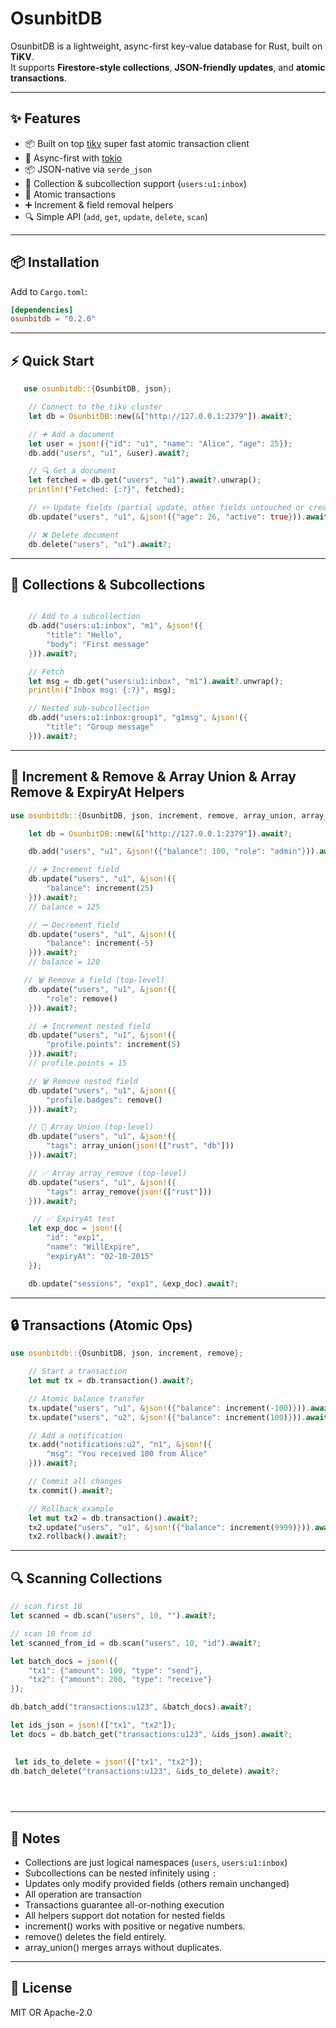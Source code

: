 # OsunbitDB

OsunbitDB is a lightweight, async-first key-value database for Rust, built on **TiKV**.  
It supports **Firestore-style collections**, **JSON-friendly updates**, and **atomic transactions**.

---

## ✨ Features

- 📦 Built on top [tikv](https://tikv.org) super fast atomic transaction client 
- 🚀 Async-first with [tokio](https://tokio.rs)  
- 📦 JSON-native via `serde_json`  
- 📂 Collection & subcollection support (`users:u1:inbox`)  
- 🔄 Atomic transactions  
- ➕ Increment & field removal helpers  
- 🔍 Simple API (`add`, `get`, `update`, `delete`, `scan`)  

---

## 📦 Installation

Add to `Cargo.toml`:

```toml
[dependencies]
osunbitdb = "0.2.0"
```

---

## ⚡ Quick Start

```rust
   use osunbitdb::{OsunbitDB, json};

    // Connect to the tikv cluster
    let db = OsunbitDB::new(&["http://127.0.0.1:2379"]).await?;

    // ➕ Add a document
    let user = json!({"id": "u1", "name": "Alice", "age": 25});
    db.add("users", "u1", &user).await?;

    // 🔍 Get a document
    let fetched = db.get("users", "u1").await?.unwrap();
    println!("Fetched: {:?}", fetched);

    // ✏️ Update fields (partial update, other fields untouched or create if not exists)
    db.update("users", "u1", &json!({"age": 26, "active": true})).await?;

    // ❌ Delete document
    db.delete("users", "u1").await?;

```

---

## 📂 Collections & Subcollections

```rust

    // Add to a subcollection
    db.add("users:u1:inbox", "m1", &json!({
        "title": "Hello",
        "body": "First message"
    })).await?;

    // Fetch
    let msg = db.get("users:u1:inbox", "m1").await?.unwrap();
    println!("Inbox msg: {:?}", msg);

    // Nested sub-subcollection
    db.add("users:u1:inbox:group1", "g1msg", &json!({
        "title": "Group message"
    })).await?;

```

---

## 🔄 Increment & Remove & Array Union & Array Remove & ExpiryAt Helpers

```rust
use osunbitdb::{OsunbitDB, json, increment, remove, array_union, array_remove};

    let db = OsunbitDB::new(&["http://127.0.0.1:2379"]).await?;

    db.add("users", "u1", &json!({"balance": 100, "role": "admin"})).await?;

    // ➕ Increment field
    db.update("users", "u1", &json!({
        "balance": increment(25)
    })).await?;
    // balance = 125

    // ➖ Decrement field
    db.update("users", "u1", &json!({
        "balance": increment(-5)
    })).await?;
    // balance = 120

   // 🗑️ Remove a field (top-level)
    db.update("users", "u1", &json!({
        "role": remove()
    })).await?;

    // ➕ Increment nested field
    db.update("users", "u1", &json!({
        "profile.points": increment(5)
    })).await?;
    // profile.points = 15

    // 🗑️ Remove nested field
    db.update("users", "u1", &json!({
        "profile.badges": remove()
    })).await?;

    // 🔗 Array Union (top-level)
    db.update("users", "u1", &json!({
        "tags": array_union(json!(["rust", "db"]))
    })).await?;

    // ✅ Array array_remove (top-level)
    db.update("users", "u1", &json!({
        "tags": array_remove(json!(["rust"]))
    })).await?;

     // ✅ ExpiryAt test
    let exp_doc = json!({
        "id": "exp1",
        "name": "WillExpire",
        "expiryAt": "02-10-2015"
    });

    db.update("sessions", "exp1", &exp_doc).await?;


```

---

## 🔒 Transactions (Atomic Ops)

```rust
use osunbitdb::{OsunbitDB, json, increment, remove};

    // Start a transaction
    let mut tx = db.transaction().await?;

    // Atomic balance transfer
    tx.update("users", "u1", &json!({"balance": increment(-100)})).await?;
    tx.update("users", "u2", &json!({"balance": increment(100)})).await?;

    // Add a notification
    tx.add("notifications:u2", "n1", &json!({
        "msg": "You received 100 from Alice"
    })).await?;

    // Commit all changes
    tx.commit().await?;

    // Rollback example
    let mut tx2 = db.transaction().await?;
    tx2.update("users", "u1", &json!({"balance": increment(9999)})).await?;
    tx2.rollback().await?;

```

---

## 🔍 Scanning Collections

```rust
// scan first 10
let scanned = db.scan("users", 10, "").await?;

// scan 10 from id
let scanned_from_id = db.scan("users", 10, "id").await?;

let batch_docs = json!({
    "tx1": {"amount": 100, "type": "send"},
    "tx2": {"amount": 200, "type": "receive"}
});

db.batch_add("transactions:u123", &batch_docs).await?;

let ids_json = json!(["tx1", "tx2"]);
let docs = db.batch_get("transactions:u123", &ids_json).await?;
 

 let ids_to_delete = json!(["tx1", "tx2"]);
db.batch_delete("transactions:u123", &ids_to_delete).await?;


 
```

---

## 📝 Notes

- Collections are just logical namespaces (`users`, `users:u1:inbox`)  
- Subcollections can be nested infinitely using `:`  
- Updates only modify provided fields (others remain unchanged) 
- All operation are transaction   
- Transactions guarantee all-or-nothing execution  
- All helpers support dot notation for nested fields
- increment() works with positive or negative numbers.
- remove() deletes the field entirely.
- array_union() merges arrays without duplicates.

---

## 📜 License

MIT OR Apache-2.0
